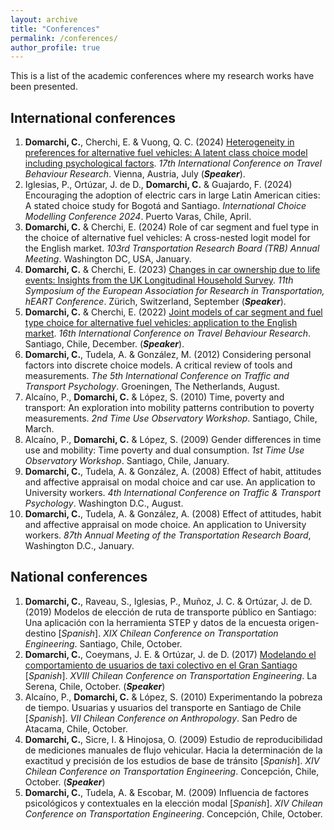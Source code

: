 ```yaml
---
layout: archive
title: "Conferences"
permalink: /conferences/
author_profile: true
---
```


This is a list of the academic conferences where my research works have been presented.

## International conferences

1. **Domarchi, C.**, Cherchi, E. & Vuong, Q. C. (2024) [Heterogeneity in preferences for alternative fuel vehicles: A latent class choice model including psychological factors](/files/IATBR2024_Domarchi-Cherchi-Vuong.pdf). _17th International Conference on Travel Behaviour Research_. Vienna, Austria, July (***Speaker***). 
2. Iglesias, P., Ortúzar, J. de D., **Domarchi, C.** & Guajardo, F. (2024) Encouraging the adoption of electric cars in large Latin American cities: A stated choice study for Bogotá and Santiago. _International Choice Modelling Conference 2024_. Puerto Varas, Chile, April.
3. **Domarchi, C.** & Cherchi, E. (2024) Role of car segment and fuel type in the choice of alternative fuel vehicles: A cross-nested logit model for the English market. _103rd Transportation Research Board (TRB) Annual Meeting_. Washington DC, USA, January.
4. **Domarchi, C.** & Cherchi, E. (2023) [Changes in car ownership due to life events: Insights from the UK Longitudinal Household Survey](/files/hEART2023_Domarchi-Cherchi.pdf). _11th Symposium of the European Association for Research in Transportation, hEART Conference_. Zürich, Switzerland, September (***Speaker***).
5. **Domarchi, C.** & Cherchi, E. (2022) [Joint models of car segment and fuel type choice for alternative fuel vehicles: application to the English market](/files/IATBR2022_Domarchi-Cherchi.pdf). _16th International Conference on Travel Behaviour Research_. Santiago, Chile, December. (***Speaker***).
6. **Domarchi, C.**, Tudela, A. & González, M. (2012) Considering personal factors into discrete choice models. A critical review of tools and measurements. _The 5th International Conference on Traffic and Transport Psychology_. Groeningen, The Netherlands, August.
7. Alcaíno, P., **Domarchi, C.** & López, S. (2010) Time, poverty and transport: An exploration into mobility patterns contribution to poverty measurements. _2nd Time Use Observatory Workshop_. Santiago, Chile, March.
8. Alcaíno, P., **Domarchi, C.** & López, S. (2009) Gender differences in time use and mobility: Time poverty and dual consumption. _1st Time Use Observatory Workshop_. Santiago, Chile, January.
9. **Domarchi, C.**, Tudela, A. & González, A. (2008) Effect of habit, attitudes and affective appraisal on modal choice and car use. An application to University workers. _4th International Conference on Traffic & Transport Psychology_. Washington D.C., August.
10. **Domarchi, C.**, Tudela, A. & González, A. (2008) Effect of attitudes, habit and affective appraisal on mode choice. An application to University workers. _87th Annual Meeting of the Transportation Research Board_, Washington D.C., January. 

## National conferences
1. **Domarchi, C.**, Raveau, S., Iglesias, P., Muñoz, J. C. & Ortúzar, J. de D. (2019) Modelos de elección de ruta de transporte público en Santiago: Una aplicación con la herramienta STEP y datos de la encuesta origen-destino [*Spanish*]. _XIX Chilean Conference on Transportation Engineering_. Santiago, Chile, October.
2. **Domarchi, C.**, Coeymans, J. E. & Ortúzar, J. de D. (2017) [Modelando el comportamiento de usuarios de taxi colectivo en el Gran Santiago](/files/CChIT2017_Domarchi-Coeymans-Ortuzar.pdf) [*Spanish*]. _XVIII Chilean Conference on Transportation Engineering_. La Serena, Chile, October.  (***Speaker***)
3. Alcaíno, P., **Domarchi, C.** & López, S. (2010) Experimentando la pobreza de tiempo. Usuarias y usuarios del transporte en Santiago de Chile [*Spanish*]. _VII Chilean Conference on Anthropology_. San Pedro de Atacama, Chile, October.
5. **Domarchi, C.**, Sicre, I. & Hinojosa, O. (2009) Estudio de reproducibilidad de mediciones manuales de flujo vehicular. Hacia la determinación de la exactitud y precisión de los estudios de base de tránsito [*Spanish*]. _XIV Chilean Conference on Transportation Engineering_. Concepción, Chile, October. (***Speaker***)
6. **Domarchi, C.**, Tudela, A. & Escobar, M. (2009) Influencia de factores psicológicos y contextuales en la elección modal [*Spanish*]. _XIV Chilean Conference on Transportation Engineering_. Concepción, Chile, October.

